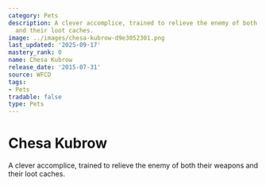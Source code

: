 ```yaml
---
category: Pets
description: A clever accomplice, trained to relieve the enemy of both their weapons
  and their loot caches.
image: ../images/chesa-kubrow-d9e3052301.png
last_updated: '2025-09-17'
mastery_rank: 0
name: Chesa Kubrow
release_date: '2015-07-31'
source: WFCD
tags:
- Pets
tradable: false
type: Pets
---
```


# Chesa Kubrow

A clever accomplice, trained to relieve the enemy of both their weapons and their loot caches.

